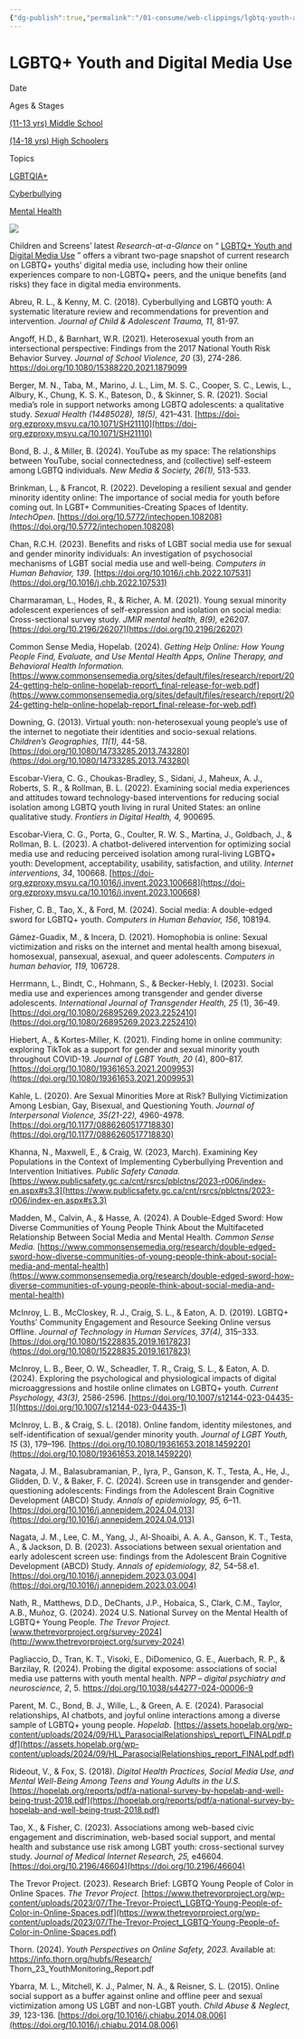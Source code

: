 ```yaml
---
{"dg-publish":true,"permalink":"/01-consume/web-clippings/lgbtq-youth-and-digital-media-use/","title":"LGBTQ+ Youth and Digital Media Use","tags":["clippings"],"created":"2025-06-26"}
---
```


# LGBTQ+ Youth and Digital Media Use
Date

Ages & Stages

[(11-13 yrs) Middle School](https://www.childrenandscreens.org/learn-explore/research/?ages_and_stages[]=middle-school)

[(14-18 yrs) High Schoolers](https://www.childrenandscreens.org/learn-explore/research/?ages_and_stages[]=high-schoolers)

Topics

[LGBTQIA+](https://www.childrenandscreens.org/learn-explore/research/?topics[]=lgbtqia)

[Cyberbullying](https://www.childrenandscreens.org/learn-explore/research/?topics[]=cyberbullying)

[Mental Health](https://www.childrenandscreens.org/learn-explore/research/?topics[]=mental-health)

![](https://www.childrenandscreens.org/wp-content/uploads/2025/06/LGBTQ-Raag-p2-web-233x300.png)

Children and Screens’ latest *Research-at-a-Glance* on “ [LGBTQ+ Youth and Digital Media Use](https://www.childrenandscreens.org/wp-content/uploads/2025/06/LGBTQ-and-Digital-Media-RAAG.pdf) ” offers a vibrant two-page snapshot of current research on LGBTQ+ youths’ digital media use, including how their online experiences compare to non-LGBTQ+ peers, and the unique benefits (and risks) they face in digital media environments.

Abreu, R. L., & Kenny, M. C. (2018). Cyberbullying and LGBTQ youth: A systematic literature review and recommendations for prevention and intervention. *Journal of Child & Adolescent Trauma, 11,* 81-97.

Angoff, H.D., & Barnhart, W.R. (2021). Heterosexual youth from an intersectional perspective: Findings from the 2017 National Youth Risk Behavior Survey. *Journal of School Violence, 20* (3), 274-286. https://doi.org/10.1080/15388220.2021.1879099

Berger, M. N., Taba, M., Marino, J. L., Lim, M. S. C., Cooper, S. C., Lewis, L., Albury, K., Chung, K. S. K., Bateson, D., & Skinner, S. R. (2021). Social media’s role in support networks among LGBTQ adolescents: a qualitative study. *Sexual Health (14485028), 18(5),* 421–431. [https://doi-org.ezproxy.msvu.ca/10.1071/SH21110](https://doi-org.ezproxy.msvu.ca/10.1071/SH21110)

Bond, B. J., & Miller, B. (2024). YouTube as my space: The relationships between YouTube, social connectedness, and (collective) self-esteem among LGBTQ individuals. *New Media & Society, 26(1),* 513-533.

Brinkman, L., & Francot, R. (2022). Developing a resilient sexual and gender minority identity online: The importance of social media for youth before coming out. In LGBT+ Communities-Creating Spaces of Identity. *IntechOpen*. [https://doi.org/10.5772/intechopen.108208](https://doi.org/10.5772/intechopen.108208)

Chan, R.C.H. (2023). Benefits and risks of LGBT social media use for sexual and gender minority individuals: An investigation of psychosocial mechanisms of LGBT social media use and well-being. *Computers in Human Behavior, 139*. [https://doi.org/10.1016/j.chb.2022.107531](https://doi.org/10.1016/j.chb.2022.107531)

Charmaraman, L., Hodes, R., & Richer, A. M. (2021). Young sexual minority adolescent experiences of self-expression and isolation on social media: Cross-sectional survey study. *JMIR mental health, 8(9),* e26207. [https://doi.org/10.2196/26207](https://doi.org/10.2196/26207)

Common Sense Media, Hopelab. (2024). *Getting Help Online: How Young People Find, Evaluate, and Use Mental Health Apps, Online Therapy, and Behavioral Health Information.* [https://www.commonsensemedia.org/sites/default/files/research/report/2024-getting-help-online-hopelab-report\_final-release-for-web.pdf](https://www.commonsensemedia.org/sites/default/files/research/report/2024-getting-help-online-hopelab-report_final-release-for-web.pdf)

Downing, G. (2013). Virtual youth: non-heterosexual young people’s use of the internet to negotiate their identities and socio-sexual relations. *Children’s Geographies, 11(1),* 44-58. [https://doi.org/10.1080/14733285.2013.743280](https://doi.org/10.1080/14733285.2013.743280)

Escobar-Viera, C. G., Choukas-Bradley, S., Sidani, J., Maheux, A. J., Roberts, S. R., & Rollman, B. L. (2022). Examining social media experiences and attitudes toward technology-based interventions for reducing social isolation among LGBTQ youth living in rural United States: an online qualitative study. *Frontiers in Digital Health, 4,* 900695.

Escobar-Viera, C. G., Porta, G., Coulter, R. W. S., Martina, J., Goldbach, J., & Rollman, B. L. (2023). A chatbot-delivered intervention for optimizing social media use and reducing perceived isolation among rural-living LGBTQ+ youth: Development, acceptability, usability, satisfaction, and utility. *Internet interventions, 34*, 100668. [https://doi-org.ezproxy.msvu.ca/10.1016/j.invent.2023.100668](https://doi-org.ezproxy.msvu.ca/10.1016/j.invent.2023.100668)

Fisher, C. B., Tao, X., & Ford, M. (2024). Social media: A double-edged sword for LGBTQ+ youth. *Computers in Human Behavior, 156*, 108194.

Gámez-Guadix, M., & Incera, D. (2021). Homophobia is online: Sexual victimization and risks on the internet and mental health among bisexual, homosexual, pansexual, asexual, and queer adolescents. *Computers in human behavior, 119,* 106728.

Herrmann, L., Bindt, C., Hohmann, S., & Becker-Hebly, I. (2023). Social media use and experiences among transgender and gender diverse adolescents. *International Journal of Transgender Health, 25* (1), 36–49. [https://doi.org/10.1080/26895269.2023.2252410](https://doi.org/10.1080/26895269.2023.2252410)

Hiebert, A., & Kortes-Miller, K. (2021). Finding home in online community: exploring TikTok as a support for gender and sexual minority youth throughout COVID-19. *Journal of LGBT Youth, 20* (4), 800–817. [https://doi.org/10.1080/19361653.2021.2009953](https://doi.org/10.1080/19361653.2021.2009953)

Kahle, L. (2020). Are Sexual Minorities More at Risk? Bullying Victimization Among Lesbian, Gay, Bisexual, and Questioning Youth. *Journal of Interpersonal Violence, 35(21-22),* 4960-4978. [https://doi.org/10.1177/0886260517718830](https://doi.org/10.1177/0886260517718830)

Khanna, N., Maxwell, E., & Craig, W. (2023, March). Examining Key Populations in the Context of Implementing Cyberbullying Prevention and Intervention Initiatives. *Public Safety Canada.* [https://www.publicsafety.gc.ca/cnt/rsrcs/pblctns/2023-r006/index-en.aspx#s3.3](https://www.publicsafety.gc.ca/cnt/rsrcs/pblctns/2023-r006/index-en.aspx#s3.3)

Madden, M., Calvin, A., & Hasse, A. (2024). A Double-Edged Sword: How Diverse Communities of Young People Think About the Multifaceted Relationship Between Social Media and Mental Health. *Common Sense Media.* [https://www.commonsensemedia.org/research/double-edged-sword-how-diverse-communities-of-young-people-think-about-social-media-and-mental-health](https://www.commonsensemedia.org/research/double-edged-sword-how-diverse-communities-of-young-people-think-about-social-media-and-mental-health)

McInroy, L. B., McCloskey, R. J., Craig, S. L., & Eaton, A. D. (2019). LGBTQ+ Youths’ Community Engagement and Resource Seeking Online versus Offline. *Journal of Technology in Human Services, 37(4),* 315–333. [https://doi.org/10.1080/15228835.2019.1617823](https://doi.org/10.1080/15228835.2019.1617823)

McInroy, L. B., Beer, O. W., Scheadler, T. R., Craig, S. L., & Eaton, A. D. (2024). Exploring the psychological and physiological impacts of digital microaggressions and hostile online climates on LGBTQ+ youth. *Current Psychology, 43(3),* 2586-2596. [https://doi.org/10.1007/s12144-023-04435-1](https://doi.org/10.1007/s12144-023-04435-1)

McInroy, L. B., & Craig, S. L. (2018). Online fandom, identity milestones, and self-identification of sexual/gender minority youth. *Journal of LGBT Youth, 15* (3), 179–196. [https://doi.org/10.1080/19361653.2018.1459220](https://doi.org/10.1080/19361653.2018.1459220)

Nagata, J. M., Balasubramanian, P., Iyra, P., Ganson, K. T., Testa, A., He, J., Glidden, D. V., & Baker, F. C. (2024). Screen use in transgender and gender-questioning adolescents: Findings from the Adolescent Brain Cognitive Development (ABCD) Study. *Annals of epidemiology, 95,* 6–11. [https://doi.org/10.1016/j.annepidem.2024.04.013](https://doi.org/10.1016/j.annepidem.2024.04.013)

Nagata, J. M., Lee, C. M., Yang, J., Al-Shoaibi, A. A. A., Ganson, K. T., Testa, A., & Jackson, D. B. (2023). Associations between sexual orientation and early adolescent screen use: findings from the Adolescent Brain Cognitive Development (ABCD) Study. *Annals of epidemiology, 82,* 54–58.e1. [https://doi.org/10.1016/j.annepidem.2023.03.004](https://doi.org/10.1016/j.annepidem.2023.03.004)

Nath, R., Matthews, D.D., DeChants, J.P., Hobaica, S., Clark, C.M., Taylor, A.B., Muñoz, G. (2024). 2024 U.S. National Survey on the Mental Health of LGBTQ+ Young People. *The Trevor Project.* [www.thetrevorproject.org/survey-2024](http://www.thetrevorproject.org/survey-2024)

Pagliaccio, D., Tran, K. T., Visoki, E., DiDomenico, G. E., Auerbach, R. P., & Barzilay, R. (2024). Probing the digital exposome: associations of social media use patterns with youth mental health. *NPP – digital psychiatry and neuroscience, 2*, 5. https://doi.org/10.1038/s44277-024-00006-9

Parent, M. C., Bond, B. J., Wille, L., & Green, A. E. (2024). Parasocial relationships, AI chatbots, and joyful online interactions among a diverse sample of LGBTQ+ young people. *Hopelab*. [https://assets.hopelab.org/wp-content/uploads/2024/09/HL\_ParasocialRelationships\_report\_FINALpdf.pdf](https://assets.hopelab.org/wp-content/uploads/2024/09/HL_ParasocialRelationships_report_FINALpdf.pdf)

Rideout, V., & Fox, S. (2018). *Digital Health Practices, Social Media Use, and Mental Well-Being Among Teens and Young Adults in the U.S.* [https://hopelab.org/reports/pdf/a-national-survey-by-hopelab-and-well-being-trust-2018.pdf](https://hopelab.org/reports/pdf/a-national-survey-by-hopelab-and-well-being-trust-2018.pdf)

Tao, X., & Fisher, C. (2023). Associations among web-based civic engagement and discrimination, web-based social support, and mental health and substance use risk among LGBT youth: cross-sectional survey study. *Journal of Medical Internet Research, 25,* e46604. [https://doi.org/10.2196/46604](https://doi.org/10.2196/46604)

The Trevor Project. (2023). Research Brief: LGBTQ Young People of Color in Online Spaces. *The Trevor Project.* [https://www.thetrevorproject.org/wp-content/uploads/2023/07/The-Trevor-Project\_LGBTQ-Young-People-of-Color-in-Online-Spaces.pdf](https://www.thetrevorproject.org/wp-content/uploads/2023/07/The-Trevor-Project_LGBTQ-Young-People-of-Color-in-Online-Spaces.pdf)

Thorn. (2024). *Youth Perspectives on Online Safety, 2023.* Available at: https://info.thorn.org/hubfs/Research/ Thorn\_23\_YouthMonitoring\_Report.pdf

Ybarra, M. L., Mitchell, K. J., Palmer, N. A., & Reisner, S. L. (2015). Online social support as a buffer against online and offline peer and sexual victimization among US LGBT and non-LGBT youth. *Child Abuse & Neglect, 39*, 123-136. [https://doi.org/10.1016/j.chiabu.2014.08.006](https://doi.org/10.1016/j.chiabu.2014.08.006)